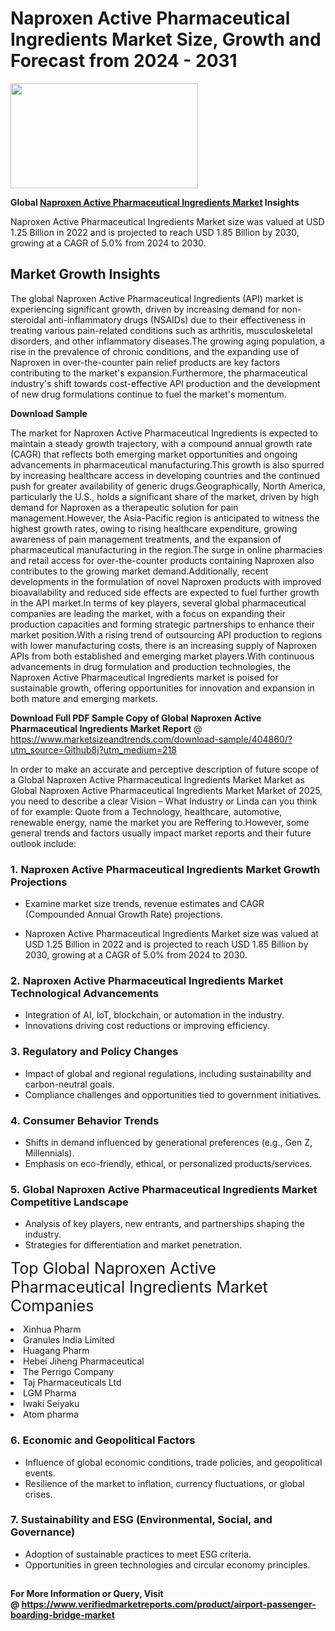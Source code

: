 <H1>Naproxen Active Pharmaceutical Ingredients Market Size, Growth and Forecast from 2024 - 2031</H1><img class="aligncenter size-medium wp-image-584254" src="https://thirdeyenews.in/wp-content/uploads/2024/09/Global-Market-Research-300x168.jpeg" alt="" width="300" height="168" /><p><strong>Global&nbsp;<a href="https://www.marketsizeandtrends.com/download-sample/404860/?utm_source=Github8j?utm_medium=218">Naproxen Active Pharmaceutical Ingredients Market</a> Insights</strong></p><p>Naproxen Active Pharmaceutical Ingredients Market size was valued at USD 1.25 Billion in 2022 and is projected to reach USD 1.85 Billion by 2030, growing at a CAGR of 5.0% from 2024 to 2030.</p><p><h2>Market Growth Insights</h2> <p>The global Naproxen Active Pharmaceutical Ingredients (API) market is experiencing significant growth, driven by increasing demand for non-steroidal anti-inflammatory drugs (NSAIDs) due to their effectiveness in treating various pain-related conditions such as arthritis, musculoskeletal disorders, and other inflammatory diseases.The growing aging population, a rise in the prevalence of chronic conditions, and the expanding use of Naproxen in over-the-counter pain relief products are key factors contributing to the market's expansion.Furthermore, the pharmaceutical industry's shift towards cost-effective API production and the development of new drug formulations continue to fuel the market's momentum.</p> <p><strong>Download Sample</strong></p> <p>The market for Naproxen Active Pharmaceutical Ingredients is expected to maintain a steady growth trajectory, with a compound annual growth rate (CAGR) that reflects both emerging market opportunities and ongoing advancements in pharmaceutical manufacturing.This growth is also spurred by increasing healthcare access in developing countries and the continued push for greater availability of generic drugs.Geographically, North America, particularly the U.S., holds a significant share of the market, driven by high demand for Naproxen as a therapeutic solution for pain management.However, the Asia-Pacific region is anticipated to witness the highest growth rates, owing to rising healthcare expenditure, growing awareness of pain management treatments, and the expansion of pharmaceutical manufacturing in the region.The surge in online pharmacies and retail access for over-the-counter products containing Naproxen also contributes to the growing market demand.Additionally, recent developments in the formulation of novel Naproxen products with improved bioavailability and reduced side effects are expected to fuel further growth in the API market.In terms of key players, several global pharmaceutical companies are leading the market, with a focus on expanding their production capacities and forming strategic partnerships to enhance their market position.With a rising trend of outsourcing API production to regions with lower manufacturing costs, there is an increasing supply of Naproxen APIs from both established and emerging market players.With continuous advancements in drug formulation and production technologies, the Naproxen Active Pharmaceutical Ingredients market is poised for sustainable growth, offering opportunities for innovation and expansion in both mature and emerging markets.</p> <p><span class=""><strong>Download Full PDF Sample Copy of Global Naproxen Active Pharmaceutical Ingredients Market Report</strong> @ <a href="https://www.marketsizeandtrends.com/download-sample/404860/?utm_source=Github8j?utm_medium=218" target="_blank">https://www.marketsizeandtrends.com/download-sample/404860/?utm_source=Github8j?utm_medium=218</a></span></p><p>In order to make an accurate and perceptive description of future scope of a Global&nbsp;Naproxen Active Pharmaceutical Ingredients Market Market as Global&nbsp;Naproxen Active Pharmaceutical Ingredients Market Market of 2025, you need to describe a clear Vision &ndash; What Industry or Linda can you think of for example: Quote from a Technology, healthcare, automotive, renewable energy, name the market you are Reffering to.However, some general trends and factors usually impact market reports and their future outlook include:</p><h3>1.&nbsp;<strong>Naproxen Active Pharmaceutical Ingredients Market Growth Projections</strong></h3><ul><li>Examine market size trends, revenue estimates and CAGR (Compounded Annual Growth Rate) projections.</li><li><p>Naproxen Active Pharmaceutical Ingredients Market size was valued at USD 1.25 Billion in 2022 and is projected to reach USD 1.85 Billion by 2030, growing at a CAGR of 5.0% from 2024 to 2030.</p></li></ul><h3>2.&nbsp;<strong>Naproxen Active Pharmaceutical Ingredients Market Technological Advancements</strong></h3><ul><li>Integration of AI, IoT, blockchain, or automation in the industry.</li><li>Innovations driving cost reductions or improving efficiency.</li></ul><h3>3.&nbsp;<strong>Regulatory and Policy Changes</strong></h3><ul><li>Impact of global and regional regulations, including sustainability and carbon-neutral goals.</li><li>Compliance challenges and opportunities tied to government initiatives.</li></ul><h3>4.&nbsp;<strong>Consumer Behavior Trends</strong></h3><ul><li>Shifts in demand influenced by generational preferences (e.g., Gen Z, Millennials).</li><li>Emphasis on eco-friendly, ethical, or personalized products/services.</li></ul><h3>5.&nbsp;<strong>Global Naproxen Active Pharmaceutical Ingredients Market Competitive Landscape</strong></h3><ul><li>Analysis of key players, new entrants, and partnerships shaping the industry.</li><li>Strategies for differentiation and market penetration.</li></ul><p data-pm-slice="1 1 []"><span style="color: inherit; font-family: inherit; font-size: 25px;">Top Global Naproxen Active Pharmaceutical Ingredients Market Companies</span></p><div class="" data-test-id=""><p><li>Xinhua Pharm</li><li> Granules India Limited</li><li> Huagang Pharm</li><li> Hebei Jiheng Pharmaceutical</li><li> The Perrigo Company</li><li> Taj Pharmaceuticals Ltd</li><li> LGM Pharma</li><li> Iwaki Seiyaku</li><li> Atom pharma</li></p></div><h3>6.&nbsp;<strong>Economic and Geopolitical Factors</strong></h3><ul><li>Influence of global economic conditions, trade policies, and geopolitical events.</li><li>Resilience of the market to inflation, currency fluctuations, or global crises.</li></ul><h3>7.&nbsp;<strong>Sustainability and ESG (Environmental, Social, and Governance)</strong></h3><ul><li>Adoption of sustainable practices to meet ESG criteria.</li><li>Opportunities in green technologies and circular economy principles.</li></ul><h2><strong style="font-size: 14px;">For More Information or Query, Visit @&nbsp;</strong><a style="background-color: #ffffff; font-size: 14px;" href="https://www.marketsizeandtrends.com/report/naproxen-active-pharmaceutical-ingredients-market/" target="_blank">https://www.verifiedmarketreports.com/product/airport-passenger-boarding-bridge-market</a></h2>